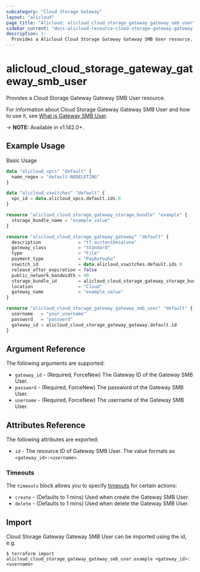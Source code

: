 ```yaml
---
subcategory: "Cloud Storage Gateway"
layout: "alicloud"
page_title: "Alicloud: alicloud_cloud_storage_gateway_gateway_smb_user"
sidebar_current: "docs-alicloud-resource-cloud-storage-gateway-gateway-smb-user"
description: |-
  Provides a Alicloud Cloud Storage Gateway Gateway SMB User resource.
---
```


# alicloud\_cloud\_storage\_gateway\_gateway\_smb\_user

Provides a Cloud Storage Gateway Gateway SMB User resource.

For information about Cloud Storage Gateway Gateway SMB User and how to use it, see [What is Gateway SMB User](https://www.alibabacloud.com/help/en/doc-detail/53972.htm).

-> **NOTE:** Available in v1.142.0+.

## Example Usage

Basic Usage

```terraform
data "alicloud_vpcs" "default" {
  name_regex = "default-NODELETING"
}

data "alicloud_vswitches" "default" {
  vpc_id = data.alicloud_vpcs.default.ids.0
}

resource "alicloud_cloud_storage_gateway_storage_bundle" "example" {
  storage_bundle_name = "example_value"
}

resource "alicloud_cloud_storage_gateway_gateway" "default" {
  description              = "tf-acctestDesalone"
  gateway_class            = "Standard"
  type                     = "File"
  payment_type             = "PayAsYouGo"
  vswitch_id               = data.alicloud_vswitches.default.ids.0
  release_after_expiration = false
  public_network_bandwidth = 40
  storage_bundle_id        = alicloud_cloud_storage_gateway_storage_bundle.example.id
  location                 = "Cloud"
  gateway_name             = "example_value"
}

resource "alicloud_cloud_storage_gateway_gateway_smb_user" "default" {
  username   = "your_username"
  password   = "password"
  gateway_id = alicloud_cloud_storage_gateway_gateway.default.id
}

```

## Argument Reference

The following arguments are supported:

* `gateway_id` - (Required, ForceNew) The Gateway ID of the Gateway SMB User.
* `password` - (Required, ForceNew) The password of the Gateway SMB User.
* `username` - (Required, ForceNew) The username of the Gateway SMB User.

## Attributes Reference

The following attributes are exported:

* `id` - The resource ID of Gateway SMB User. The value formats as `<gateway_id>:<username>`.

### Timeouts

The `timeouts` block allows you to specify [timeouts](https://www.terraform.io/docs/configuration-0-11/resources.html#timeouts) for certain actions:

* `create` - (Defaults to 1 mins) Used when create the Gateway SMB User.
* `delete` - (Defaults to 1 mins) Used when delete the Gateway SMB User.

## Import

Cloud Storage Gateway Gateway SMB User can be imported using the id, e.g.

```
$ terraform import alicloud_cloud_storage_gateway_gateway_smb_user.example <gateway_id>:<username>
```
